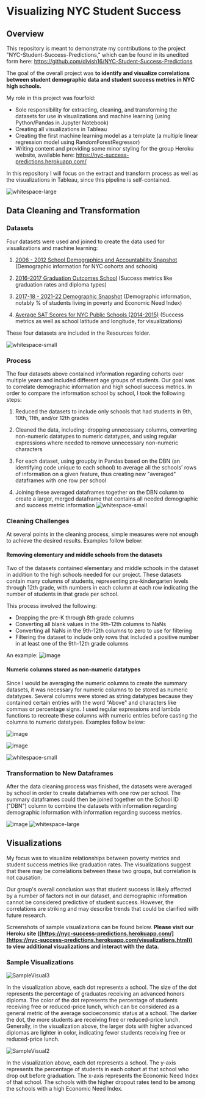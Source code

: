 # Visualizing NYC Student Success

## Overview

This repository is meant to demonstrate my contributions to the project "NYC-Student-Success-Predictions," which can be found in its unedited form here: https://github.com/divish16/NYC-Student-Success-Predictions

The goal of the overall project was **to identify and visualize correlations between student demographic data and student success metrics in NYC high schools.**

My role in this project was fourfold:
- Sole responsibility for extracting, cleaning, and transforming the datasets for use in visualizations and machine learning (using Python/Pandas in Jupyter Notebook)
- Creating all visualizations in Tableau
- Creating the first machine learning model as a template (a multiple linear regression model using RandomForestRegressor)
- Writing content and providing some minor styling for the group Heroku website, available here: https://nyc-success-predictions.herokuapp.com/

In this repository I will focus on the extract and transform process as well as the visualizations in Tableau, since this pipeline is self-contained. 

![whitespace-large](https://user-images.githubusercontent.com/100863488/185760356-bcea3ba4-a0a5-4dbe-9631-bd473c0f0a51.png)



## Data Cleaning and Transformation

### Datasets

Four datasets were used and joined to 
create the data used for visualizations 
and machine learning:

1. <a href="https://data.cityofnewyork.us/Education/2006-2012-School-Demographics-and-Accountability-S/ihfw-zy9j">2006 - 2012 School Demographics and Accountability Snapshot</a> (Demographic information for NYC cohorts and schools)

2. <a href="https://data.cityofnewyork.us/Education/2016-2017-Graduation-Outcomes-School/nb39-jx2v">2016-2017 Graduation Outcomes School</a> (Success metrics like graduation rates and diploma types)

3. <a href="https://data.cityofnewyork.us/Education/2017-18-2021-22-Demographic-Snapshot/c7ru-d68s/data">2017-18 - 2021-22 Demographic Snapshot</a> (Demographic information, notably % of students living in poverty and Economic Need Index)

4. <a href="https://www.kaggle.com/datasets/nycopendata/high-schools?select=scores.csv">Average SAT Scores for NYC Public Schools (2014-2015)</a> (Success metrics as well as school latitude and longitude, for visualizations)

These four datasets are included in the Resources folder.

![whitespace-small](https://user-images.githubusercontent.com/100863488/185760361-d448a978-3a56-4b6e-995c-b8a285d262f5.png)

### Process

The four datasets above contained information regarding cohorts over multiple years and included different age groups of students. Our goal was to correlate demographic information and high school success metrics. In order to compare the information school by school, I took the following steps:

1. Reduced the datasets to include only schools that had students in 9th, 10th, 11th, and/or 12th grades

2. Cleaned the data, including: dropping unnecessary columns, converting non-numeric datatypes to numeric datatypes, and using regular expressions where needed to remove unnecessary non-numeric characters

3. For each dataset, using groupby in Pandas based on the DBN (an identifying code unique to each school) to average all the schools' rows of information on a given feature, thus creating new "averaged" dataframes with one row per school

4. Joining these averaged dataframes together on the DBN column to create a larger, merged dataframe that contains all needed demographic and success metric information
![whitespace-small](https://user-images.githubusercontent.com/100863488/185760365-8a1bb577-c56e-4271-aa71-eec2c2c1d9d8.png)


### Cleaning Challenges

At several points in the cleaning process, simple measures were not enough to achieve the desired results. Examples follow below:

#### Removing elementary and middle schools from the datasets

Two of the datasets contained elementary and middle schools in the dataset in addition to the high schools needed for our project. These datasets contain many columns of students, representing pre-kindergarten levels through 12th grade, with numbers in each column at each row indicating the number of students in that grade per school. 

This process involved the following:
* Dropping the pre-K through 8th grade columns
* Converting all blank values in the 9th-12th columns to NaNs
* Converting all NaNs in the 9th-12th columns to zero to use for filtering
* Filtering the dataset to include only rows that included a positive number in at least one of the 9th-12th grade columns

An example:
![image](https://user-images.githubusercontent.com/100863488/185804111-b95b4115-24fb-493b-8627-aa8a1283fb2e.png)


#### Numeric columns stored as non-numeric datatypes

Since I would be averaging the numeric columns to create the summary datasets, it was necessary for numeric columns to be stored as numeric datatypes. Several columns were stored as string datatypes because they contained certain entries with the word "Above" and characters like commas or percentage signs. I used regular expressions and lambda functions to recreate these columns with numeric entries before casting the columns to numeric datatypes. Examples follow below:

![image](https://user-images.githubusercontent.com/100863488/185803950-2f9502f0-93f7-4f38-ad21-978da6770b55.png)


![image](https://user-images.githubusercontent.com/100863488/185803963-19e5f864-1b14-440b-a901-30867f12f6aa.png)

![whitespace-small](https://user-images.githubusercontent.com/100863488/185760375-4008996a-3446-484b-95e4-b8ae6cf2422f.png)

### Transformation to New Dataframes

After the data cleaning process was finished, the datasets were averaged by school in order to create dataframes with one row per school. The summary dataframes could then be joined together on the School ID ("DBN") column to combine the datasets with information regarding demographic information with information regarding success metrics.

![image](https://user-images.githubusercontent.com/100863488/185804265-9c08ea18-8d93-4a77-8063-d8044a60bed4.png)
![whitespace-large](https://user-images.githubusercontent.com/100863488/185760379-58efde8a-ee1f-41a6-8d57-f84415b4d725.png)

## Visualizations 

My focus was to visualize relationships between poverty metrics and student success metrics like graduation rates. The visualizations suggest that there may be correlations between these two groups, but correlation is not causation. 

Our group's overall conclusion was that student success is likely affected by a number of factors not in our dataset, and demographic information cannot be considered predictive of student success. However, the correlations are striking and may describe trends that could be clarified with future research. 

Screenshots of sample visualizations can be found below. **Please visit our Heroku site ([https://nyc-success-predictions.herokuapp.com/](https://nyc-success-predictions.herokuapp.com/visualizations.html)) to view additional visualizations and interact with the data.**


### Sample Visualizations



![SampleVisual3](https://user-images.githubusercontent.com/100863488/184498666-a1aac5d9-2045-4e3b-ba0a-17ae9642f596.png)

In the visualization above, each dot represents a school. The size of the dot represents the percentage of graduates receiving an advanced honors diploma. The color of the dot represents the percentage of students receiving free or reduced-price lunch, which can be considered as a general metric of the average socioeconomic status at a school. The darker the dot, the more students are receiving free or reduced-price lunch. Generally, in the visualization above, the larger dots with higher advanced diplomas are lighter in color, indicating fewer students receiving free or reduced-price lunch.


![SampleVisual2](https://user-images.githubusercontent.com/100863488/184498697-4bada34e-f41e-4e47-a3eb-abd7cabfe85a.png)

In the visualization above, each dot represents a school. The y-axis represents the percentage of students in each cohort at that school who drop out before graduation. The x-axis represents the Economic Need Index of that school. The schools with the higher dropout rates tend to be among the schools with a high Economic Need Index.
